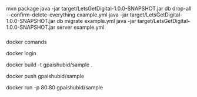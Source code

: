 mvn package
java -jar target/LetsGetDigital-1.0.0-SNAPSHOT.jar db drop-all --confirm-delete-everything example.yml
java -jar target/LetsGetDigital-1.0.0-SNAPSHOT.jar db migrate example.yml
java -jar target/LetsGetDigital-1.0.0-SNAPSHOT.jar server example.yml

#####

docker comands

docker login

docker build -t gpaishubid/sample .

docker push gpaishubid/sample

docker run -p 80:80 gpaishubid/sample

